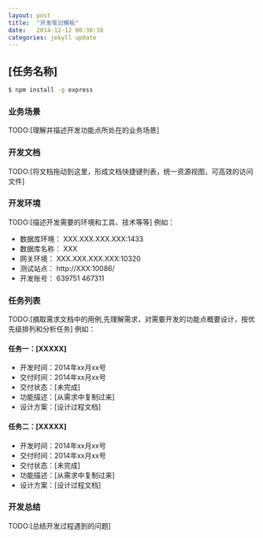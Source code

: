 ```yaml
---
layout: post
title:  "开发笔记模板"
date:   2014-12-12 00:30:16
categories: jekyll update
---
```

## [任务名称]
```bash
$ npm install -g express
```
### 业务场景
TODO:[理解并描述开发功能点所处在的业务场景]
### 开发文档
TODO:[将文档拖动到这里，形成文档快捷键列表，统一资源视图，可高效的访问文件]
### 开发环境
TODO:[描述开发需要的环境和工具、技术等等]
例如：
* 数据库环境：
XXX.XXX.XXX.XXX:1433
* 数据库名称：
XXX
* 网关环境：
XXX.XXX.XXX.XXX:10320
* 测试站点：
http://XXX:10086/
* 开发账号：
639751 467311

### 任务列表
TODO:[摘取需求文档中的用例,先理解需求，对需要开发的功能点概要设计，按优先级排列和分析任务]
例如：
#### 任务一：[XXXXX]
* 开发时间：2014年xx月xx号
* 交付时间：2014年xx月xx号
* 交付状态：[未完成]
* 功能描述：[从需求中复制过来]
* 设计方案：[设计过程文档]

#### 任务二：[XXXXX]
* 开发时间：2014年xx月xx号
* 交付时间：2014年xx月xx号
* 交付状态：[未完成]
* 功能描述：[从需求中复制过来]
* 设计方案：[设计过程文档]

### 开发总结
TODO:[总结开发过程遇到的问题]